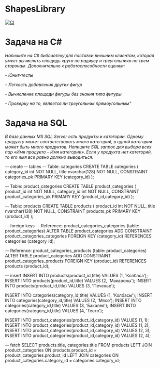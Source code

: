 # ShapesLibrary

[![CI](https://github.com/Petr123qwerty123/ShapesLibrary/actions/workflows/dotnet.yml/badge.svg)](https://github.com/Petr123qwerty123/ShapesLibrary/actions/workflows/dotnet.yml)

# Задача на C#

*Напишите на C# библиотеку для поставки внешним клиентам, которая умеет вычислять площадь круга по радиусу и треугольника по трем сторонам. Дополнительно к работоспособности оценим:*

 *- Юнит-тесты*
 
 *- Легкость добавления других фигур*
 
 *- Вычисление площади фигуры без знания типа фигуры*
 
 *- Проверку на то, является ли треугольник прямоугольным"*

# Задача на SQL

*В базе данных MS SQL Server есть продукты и категории. Одному продукту может соответствовать много категорий, в одной категории может быть много продуктов. Напишите SQL запрос для выбора всех пар «Имя продукта – Имя категории». Если у продукта нет категорий, то его имя все равно должно выводиться.*

-- create
-- tables
-- Table: categories
CREATE TABLE categories (
    category_id int  NOT NULL,
    title nvarchar(128)  NOT NULL,
    CONSTRAINT categories_pk PRIMARY KEY  (category_id)
);

-- Table: product_categories
CREATE TABLE product_categories (
    product_id int  NOT NULL,
    category_id int  NOT NULL,
    CONSTRAINT product_categories_pk PRIMARY KEY  (product_id,category_id)
);

-- Table: products
CREATE TABLE products (
    product_id int  NOT NULL,
    title nvarchar(128)  NOT NULL,
    CONSTRAINT products_pk PRIMARY KEY  (product_id)
);

-- foreign keys
-- Reference: product_categories_categories (table: product_categories)
ALTER TABLE product_categories ADD CONSTRAINT product_categories_categories
    FOREIGN KEY (category_id)
    REFERENCES categories (category_id);

-- Reference: product_categories_products (table: product_categories)
ALTER TABLE product_categories ADD CONSTRAINT product_categories_products
    FOREIGN KEY (product_id)
    REFERENCES products (product_id);

-- insert
INSERT INTO products(product_id,title) VALUES (1, 'Колбаса');
INSERT INTO products(product_id,title) VALUES (2, 'Макароны');
INSERT INTO products(product_id,title) VALUES (3, 'Печенье');

INSERT INTO categories(category_id,title) VALUES (1, 'Колбасы');
INSERT INTO categories(category_id,title) VALUES (2, 'Мясо');
INSERT INTO categories(category_id,title) VALUES (3, 'Бакалея');
INSERT INTO categories(category_id,title) VALUES (4, 'Тесто');

INSERT INTO product_categories(product_id,category_id) VALUES (1, 1);
INSERT INTO product_categories(product_id,category_id) VALUES (1, 2);
INSERT INTO product_categories(product_id,category_id) VALUES (2, 3);
INSERT INTO product_categories(product_id,category_id) VALUES (2, 4);

-- fetch 
SELECT products.title, categories.title FROM products LEFT JOIN product_categories ON products.product_id = product_categories.product_id LEFT JOIN categories ON product_categories.category_id = categories.category_id;
